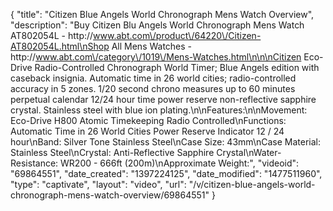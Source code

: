 {
    "title": "Citizen Blue Angels World Chronograph Mens Watch Overview",
    "description": "Buy Citizen Blu Angels World Chronograph Mens Watch AT802054L - http:\/\/www.abt.com\/product\/64220\/Citizen-AT802054L.html\nShop All Mens Watches - http:\/\/www.abt.com\/category\/1019\/Mens-Watches.html\n\n\nCitizen Eco-Drive Radio-Controlled Chronograph World Timer; Blue Angels edition with caseback insignia. Automatic time in 26 world cities; radio-controlled accuracy in 5 zones. 1\/20 second chrono measures up to 60 minutes perpetual calendar 12\/24 hour time power reserve non-reflective sapphire crystal. Stainless steel with blue ion plating.\n\nFeatures:\n\nMovement: Eco-Drive H800 Atomic Timekeeping Radio Controlled\nFunctions: Automatic Time in 26 World Cities Power Reserve Indicator 12 \/ 24 hour\nBand: Silver Tone Stainless Steel\nCase Size: 43mm\nCase Material: Stainless Steel\nCrystal: Anti-Reflective Sapphire Crystal\nWater-Resistance: WR200 - 666ft (200m)\nApproximate Weight:",
    "videoid": "69864551",
    "date_created": "1397224125",
    "date_modified": "1477511960",
    "type": "captivate",
    "layout": "video",
    "url": "\/v\/citizen-blue-angels-world-chronograph-mens-watch-overview\/69864551"
}
